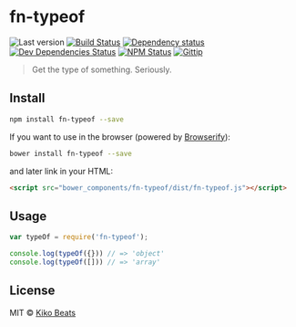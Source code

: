 # fn-typeof

![Last version](https://img.shields.io/github/tag/Kikobeats/fn-typeof.svg?style=flat-square)
[![Build Status](http://img.shields.io/travis/Kikobeats/fn-typeof/master.svg?style=flat-square)](https://travis-ci.org/Kikobeats/fn-typeof)
[![Dependency status](http://img.shields.io/david/Kikobeats/fn-typeof.svg?style=flat-square)](https://david-dm.org/Kikobeats/fn-typeof)
[![Dev Dependencies Status](http://img.shields.io/david/dev/Kikobeats/fn-typeof.svg?style=flat-square)](https://david-dm.org/Kikobeats/fn-typeof#info=devDependencies)
[![NPM Status](http://img.shields.io/npm/dm/fn-typeof.svg?style=flat-square)](https://www.npmjs.org/package/fn-typeof)
[![Gittip](http://img.shields.io/gittip/Kikobeats.svg?style=flat-square)](https://www.gittip.com/Kikobeats/)

> Get the type of something. Seriously.

## Install

```bash
npm install fn-typeof --save
```

If you want to use in the browser (powered by [Browserify](http://browserify.org/)):

```bash
bower install fn-typeof --save
```

and later link in your HTML:

```html
<script src="bower_components/fn-typeof/dist/fn-typeof.js"></script>
```

## Usage

```js
var typeOf = require('fn-typeof');

console.log(typeOf({})) // => 'object'
console.log(typeOf([])) // => 'array'
```

## License

MIT © [Kiko Beats](http://www.kikobeats.com)
